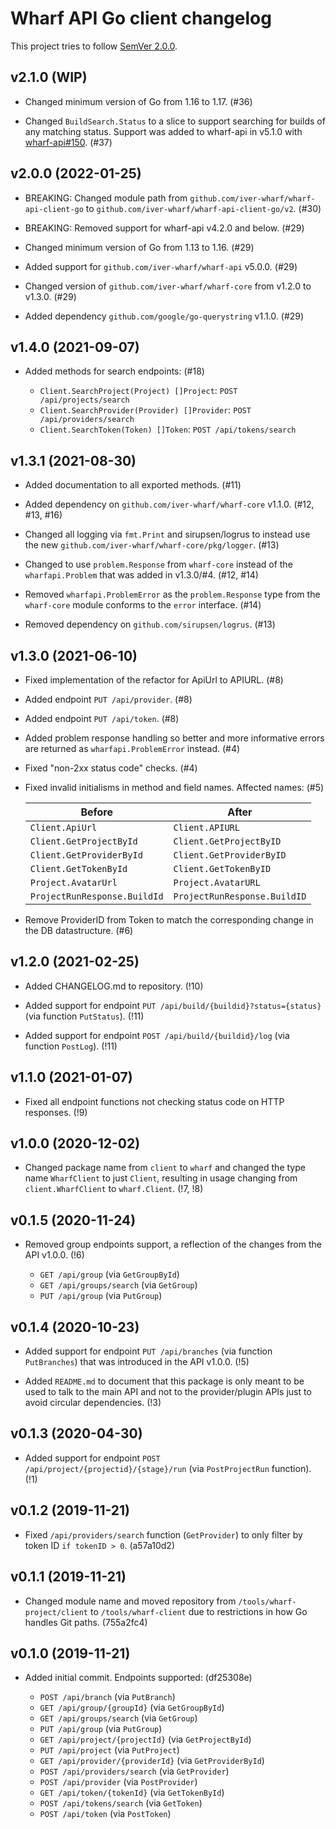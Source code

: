 # Wharf API Go client changelog

This project tries to follow [SemVer 2.0.0](https://semver.org/).

<!--
	When composing new changes to this list, try to follow convention.

	The WIP release shall be updated just before adding the Git tag.
	From (WIP) to (YYYY-MM-DD), ex: (2021-02-09) for 9th of February, 2021

	A good source on conventions can be found here:
	https://changelog.md/
-->

## v2.1.0 (WIP)

- Changed minimum version of Go from 1.16 to 1.17. (#36)

- Changed `BuildSearch.Status` to a slice to support searching for builds of any
  matching status. Support was added to wharf-api in v5.1.0 with [wharf-api#150](https://github.com/iver-wharf/wharf-api/pull/150).
  (#37)

## v2.0.0 (2022-01-25)

- BREAKING: Changed module path from `github.com/iver-wharf/wharf-api-client-go`
  to `github.com/iver-wharf/wharf-api-client-go/v2`. (#30)

- BREAKING: Removed support for wharf-api v4.2.0 and below. (#29)

- Changed minimum version of Go from 1.13 to 1.16. (#29)

- Added support for `github.com/iver-wharf/wharf-api` v5.0.0. (#29)

- Changed version of `github.com/iver-wharf/wharf-core` from v1.2.0 to v1.3.0.
  (#29)

- Added dependency `github.com/google/go-querystring` v1.1.0. (#29)

## v1.4.0 (2021-09-07)

- Added methods for search endpoints: (#18)

  - `Client.SearchProject(Project) []Project`: `POST /api/projects/search`
  - `Client.SearchProvider(Provider) []Provider`: `POST /api/providers/search`
  - `Client.SearchToken(Token) []Token`: `POST /api/tokens/search`

## v1.3.1 (2021-08-30)

- Added documentation to all exported methods. (#11)

- Added dependency on `github.com/iver-wharf/wharf-core` v1.1.0.
  (#12, #13, #16)

- Changed all logging via `fmt.Print` and sirupsen/logrus to instead use the new
  `github.com/iver-wharf/wharf-core/pkg/logger`. (#13)

- Changed to use `problem.Response` from `wharf-core` instead of the
  `wharfapi.Problem` that was added in v1.3.0/#4. (#12, #14)

- Removed `wharfapi.ProblemError` as the `problem.Response` type from the
  `wharf-core` module conforms to the `error` interface. (#14)

- Removed dependency on `github.com/sirupsen/logrus`. (#13)

## v1.3.0 (2021-06-10)

- Fixed implementation of the refactor for ApiUrl to APIURL. (#8)

- Added endpoint `PUT /api/provider`. (#8)

- Added endpoint `PUT /api/token`. (#8)

- Added problem response handling so better and more informative errors are
  returned as `wharfapi.ProblemError` instead. (#4)

- Fixed "non-2xx status code" checks. (#4)

- Fixed invalid initialisms in method and field names. Affected names: (#5)

  | Before                       | After                        |
  | ------                       | -----                        |
  | `Client.ApiUrl`              | `Client.APIURL`              |
  | `Client.GetProjectById`      | `Client.GetProjectByID`      |
  | `Client.GetProviderById`     | `Client.GetProviderByID`     |
  | `Client.GetTokenById`        | `Client.GetTokenByID`        |
  | `Project.AvatarUrl`          | `Project.AvatarURL`          |
  | `ProjectRunResponse.BuildId` | `ProjectRunResponse.BuildID` |

- Remove ProviderID from Token to match the corresponding change in the
  DB datastructure. (#6)

## v1.2.0 (2021-02-25)

- Added CHANGELOG.md to repository. (!10)

- Added support for endpoint `PUT /api/build/{buildid}?status={status}`
  (via function `PutStatus`). (!11)

- Added support for endpoint `POST /api/build/{buildid}/log`
  (via function `PostLog`). (!11)

## v1.1.0 (2021-01-07)

- Fixed all endpoint functions not checking status code on HTTP responses. (!9)

## v1.0.0 (2020-12-02)

- Changed package name from `client` to `wharf` and changed the type name
  `WharfClient` to just `Client`, resulting in usage changing from
  `client.WharfClient` to `wharf.Client`. (!7, !8)

## v0.1.5 (2020-11-24)

- Removed group endpoints support, a reflection of the changes from the API
  v1.0.0. (!6)

  - `GET /api/group` (via `GetGroupById`)
  - `GET /api/groups/search` (via `GetGroup`)
  - `PUT /api/group` (via `PutGroup`)

## v0.1.4 (2020-10-23)

- Added support for endpoint `PUT /api/branches` (via function `PutBranches`)
  that was introduced in the API v1.0.0. (!5)

- Added `README.md` to document that this package is only meant to be used to
  talk to the main API and not to the provider/plugin APIs just to avoid
  circular dependencies. (!3)

## v0.1.3 (2020-04-30)

- Added support for endpoint `POST /api/project/{projectid}/{stage}/run`
  (via `PostProjectRun` function). (!1)

## v0.1.2 (2019-11-21)

- Fixed `/api/providers/search` function (`GetProvider`) to only filter by
  token ID `if tokenID > 0`. (a57a10d2)

## v0.1.1 (2019-11-21)

- Changed module name and moved repository from `/tools/wharf-project/client`
  to `/tools/wharf-client` due to restrictions in how Go handles Git paths.
  (755a2fc4)

## v0.1.0 (2019-11-21)

- Added initial commit. Endpoints supported: (df25308e)

  - `POST /api/branch` (via `PutBranch`)
  - `GET /api/group/{groupId}` (via `GetGroupById`)
  - `GET /api/groups/search` (via `GetGroup`)
  - `PUT /api/group` (via `PutGroup`)
  - `GET /api/project/{projectId}` (via `GetProjectById`)
  - `PUT /api/project` (via `PutProject`)
  - `GET /api/provider/{providerId}` (via `GetProviderById`)
  - `POST /api/providers/search` (via `GetProvider`)
  - `POST /api/provider` (via `PostProvider`)
  - `GET /api/token/{tokenId}` (via `GetTokenById`)
  - `POST /api/tokens/search` (via `GetToken`)
  - `POST /api/token` (via `PostToken`)
